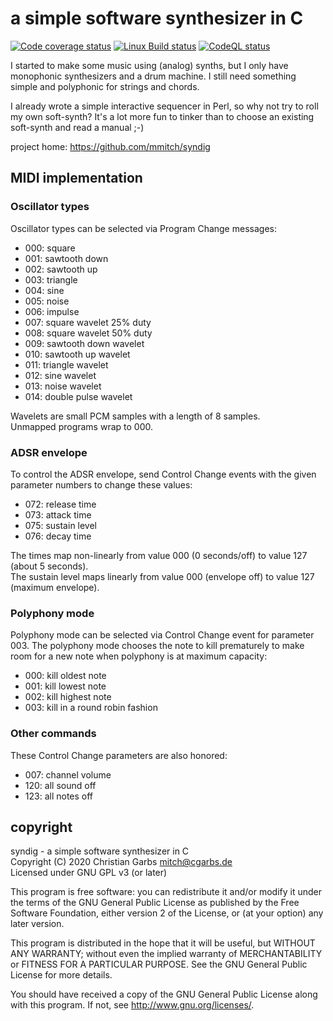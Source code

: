 a simple software synthesizer in C
==================================

[![Code coverage status](https://codecov.io/github/mmitch/syndig/coverage.svg)](https://codecov.io/github/mmitch/syndig?branch=master)
[![Linux Build status](https://github.com/mmitch/syndig/workflows/Linux%20Build/badge.svg)](https://github.com/mmitch/syndig/actions?query=workflow%3A%22Linux+Build%22)
[![CodeQL status](https://github.com/mmitch/syndig/workflows/CodeQL/badge.svg)](https://github.com/mmitch/syndig/actions?query=workflow%3ACodeQL)

I started to make some music using (analog) synths, but I only have
monophonic synthesizers and a drum machine.  I still need something
simple and polyphonic for strings and chords.

I already wrote a simple interactive sequencer in Perl, so why not try
to roll my own soft-synth?  It's a lot more fun to tinker than to
choose an existing soft-synth and read a manual ;-)


project home: https://github.com/mmitch/syndig


MIDI implementation
-------------------

### Oscillator types

Oscillator types can be selected via Program Change messages:

- 000: square
- 001: sawtooth down
- 002: sawtooth up
- 003: triangle
- 004: sine
- 005: noise
- 006: impulse
- 007: square wavelet 25% duty
- 008: square wavelet 50% duty
- 009: sawtooth down wavelet
- 010: sawtooth up wavelet
- 011: triangle wavelet
- 012: sine wavelet
- 013: noise wavelet
- 014: double pulse wavelet

Wavelets are small PCM samples with a length of 8 samples.  
Unmapped programs wrap to 000.


### ADSR envelope

To control the ADSR envelope, send Control Change events with the
given parameter numbers to change these values:

- 072: release time
- 073: attack time
- 075: sustain level
- 076: decay time

The times map non-linearly from value 000 (0 seconds/off) to value 127
(about 5 seconds).  
The sustain level maps linearly from value 000 (envelope off) to value
127 (maximum envelope).


### Polyphony mode

Polyphony mode can be selected via Control Change event for
parameter 003.  The polyphony mode chooses the note to kill
prematurely to make room for a new note when polyphony is at maximum
capacity:

- 000: kill oldest note
- 001: kill lowest note
- 002: kill highest note
- 003: kill in a round robin fashion


### Other commands

These Control Change parameters are also honored:

- 007: channel volume
- 120: all sound off
- 123: all notes off


copyright
---------

syndig  -  a simple software synthesizer in C  
Copyright (C) 2020  Christian Garbs <mitch@cgarbs.de>  
Licensed under GNU GPL v3 (or later)  

This program is free software: you can redistribute it and/or modify
it under the terms of the GNU General Public License as published by
the Free Software Foundation, either version 2 of the License, or
(at your option) any later version.

This program is distributed in the hope that it will be useful,
but WITHOUT ANY WARRANTY; without even the implied warranty of
MERCHANTABILITY or FITNESS FOR A PARTICULAR PURPOSE.  See the
GNU General Public License for more details.

You should have received a copy of the GNU General Public License
along with this program.  If not, see <http://www.gnu.org/licenses/>.
